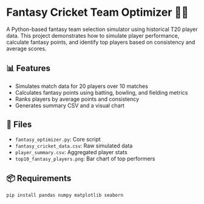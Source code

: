 # Fantasy Cricket Team Optimizer 🎯🏏

A Python-based fantasy team selection simulator using historical T20 player data. This project demonstrates how to simulate player performance, calculate fantasy points, and identify top players based on consistency and average scores.

## 📊 Features
- Simulates match data for 20 players over 10 matches
- Calculates fantasy points using batting, bowling, and fielding metrics
- Ranks players by average points and consistency
- Generates summary CSV and a visual chart

## 📁 Files
- `fantasy_optimizer.py`: Core script
- `fantasy_cricket_data.csv`: Raw simulated data
- `player_summary.csv`: Aggregated player stats
- `top10_fantasy_players.png`: Bar chart of top performers

## 📦 Requirements
```bash
pip install pandas numpy matplotlib seaborn
